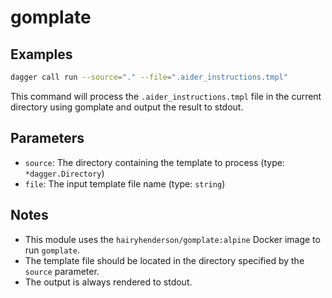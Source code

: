 # gomplate

## Examples

```sh
dagger call run --source="." --file=".aider_instructions.tmpl"
```

This command will process the `.aider_instructions.tmpl` file in the current directory using gomplate and output the result to stdout.

## Parameters

- `source`: The directory containing the template to process (type: `*dagger.Directory`)
- `file`: The input template file name (type: `string`)

## Notes

- This module uses the `hairyhenderson/gomplate:alpine` Docker image to run `gomplate`.
- The template file should be located in the directory specified by the `source` parameter.
- The output is always rendered to stdout.
